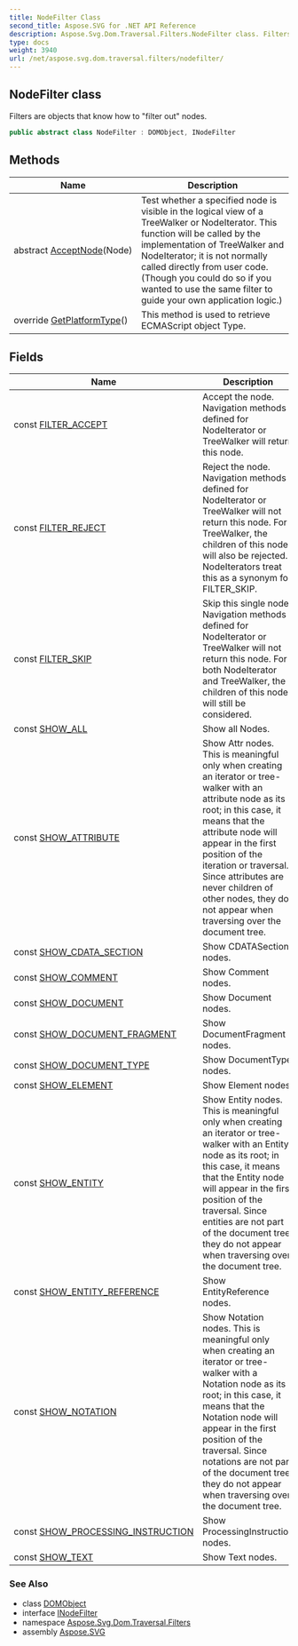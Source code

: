 ```yaml
---
title: NodeFilter Class
second_title: Aspose.SVG for .NET API Reference
description: Aspose.Svg.Dom.Traversal.Filters.NodeFilter class. Filters are objects that know how to filter out nodes
type: docs
weight: 3940
url: /net/aspose.svg.dom.traversal.filters/nodefilter/
---
```

## NodeFilter class

Filters are objects that know how to "filter out" nodes.

```csharp
public abstract class NodeFilter : DOMObject, INodeFilter
```

## Methods

| Name | Description |
| --- | --- |
| abstract [AcceptNode](../../aspose.svg.dom.traversal.filters/nodefilter/acceptnode/)(Node) | Test whether a specified node is visible in the logical view of a TreeWalker or NodeIterator. This function will be called by the implementation of TreeWalker and NodeIterator; it is not normally called directly from user code. (Though you could do so if you wanted to use the same filter to guide your own application logic.) |
| override [GetPlatformType](../../aspose.svg.dom.traversal.filters/nodefilter/getplatformtype/)() | This method is used to retrieve ECMAScript object Type. |

## Fields

| Name | Description |
| --- | --- |
| const [FILTER_ACCEPT](../../aspose.svg.dom.traversal.filters/nodefilter/filter_accept/) | Accept the node. Navigation methods defined for NodeIterator or TreeWalker will return this node. |
| const [FILTER_REJECT](../../aspose.svg.dom.traversal.filters/nodefilter/filter_reject/) | Reject the node. Navigation methods defined for NodeIterator or TreeWalker will not return this node. For TreeWalker, the children of this node will also be rejected. NodeIterators treat this as a synonym for FILTER_SKIP. |
| const [FILTER_SKIP](../../aspose.svg.dom.traversal.filters/nodefilter/filter_skip/) | Skip this single node. Navigation methods defined for NodeIterator or TreeWalker will not return this node. For both NodeIterator and TreeWalker, the children of this node will still be considered. |
| const [SHOW_ALL](../../aspose.svg.dom.traversal.filters/nodefilter/show_all/) | Show all Nodes. |
| const [SHOW_ATTRIBUTE](../../aspose.svg.dom.traversal.filters/nodefilter/show_attribute/) | Show Attr nodes. This is meaningful only when creating an iterator or tree-walker with an attribute node as its root; in this case, it means that the attribute node will appear in the first position of the iteration or traversal. Since attributes are never children of other nodes, they do not appear when traversing over the document tree. |
| const [SHOW_CDATA_SECTION](../../aspose.svg.dom.traversal.filters/nodefilter/show_cdata_section/) | Show CDATASection nodes. |
| const [SHOW_COMMENT](../../aspose.svg.dom.traversal.filters/nodefilter/show_comment/) | Show Comment nodes. |
| const [SHOW_DOCUMENT](../../aspose.svg.dom.traversal.filters/nodefilter/show_document/) | Show Document nodes. |
| const [SHOW_DOCUMENT_FRAGMENT](../../aspose.svg.dom.traversal.filters/nodefilter/show_document_fragment/) | Show DocumentFragment nodes. |
| const [SHOW_DOCUMENT_TYPE](../../aspose.svg.dom.traversal.filters/nodefilter/show_document_type/) | Show DocumentType nodes. |
| const [SHOW_ELEMENT](../../aspose.svg.dom.traversal.filters/nodefilter/show_element/) | Show Element nodes. |
| const [SHOW_ENTITY](../../aspose.svg.dom.traversal.filters/nodefilter/show_entity/) | Show Entity nodes. This is meaningful only when creating an iterator or tree-walker with an Entity node as its root; in this case, it means that the Entity node will appear in the first position of the traversal. Since entities are not part of the document tree, they do not appear when traversing over the document tree. |
| const [SHOW_ENTITY_REFERENCE](../../aspose.svg.dom.traversal.filters/nodefilter/show_entity_reference/) | Show EntityReference nodes. |
| const [SHOW_NOTATION](../../aspose.svg.dom.traversal.filters/nodefilter/show_notation/) | Show Notation nodes. This is meaningful only when creating an iterator or tree-walker with a Notation node as its root; in this case, it means that the Notation node will appear in the first position of the traversal. Since notations are not part of the document tree, they do not appear when traversing over the document tree. |
| const [SHOW_PROCESSING_INSTRUCTION](../../aspose.svg.dom.traversal.filters/nodefilter/show_processing_instruction/) | Show ProcessingInstruction nodes. |
| const [SHOW_TEXT](../../aspose.svg.dom.traversal.filters/nodefilter/show_text/) | Show Text nodes. |

### See Also

* class [DOMObject](../../aspose.svg.dom/domobject/)
* interface [INodeFilter](../../aspose.svg.dom.traversal/inodefilter/)
* namespace [Aspose.Svg.Dom.Traversal.Filters](../../aspose.svg.dom.traversal.filters/)
* assembly [Aspose.SVG](../../)
